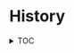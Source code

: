# History

<details>
    <summary>TOC</summary>
<!-- TOC -->

* [History](#history)
    * [2018 Dec 17](#2018-dec-17)
    * [2018 Dec 10](#2018-dec-10)    
    * [2018 Nov 27](#2018-nov-27)
    * [2018 Nov 20](#2018-nov-20)
    * [2018 Nov 13](#2018-nov-13)
    * [2018 Nov 06](#2018-nov-06)
    * [2018 Oct 30](#2018-oct-30)
    * [2018 Oct 23](#2018-oct-23)
    * [2018 Oct 16](#2018-oct-16)
    * [2018 Oct 09](#2018-oct-09)
    * [2018 Oct 02](#2018-oct-02)
    * [2018 Sep 25](#2018-sep-25)
    * [2018 Sep 18](#2018-sep-18)
    * [2018 Sep 11](#2018-sep-11)
    * [2018 Sep 04](#2018-sep-04)
    * [2018 Aug 28](#2018-aug-28)
    * [2018 Aug 21](#2018-aug-21)
    * [2018 Aug 14](#2018-aug-14)
    * [2018 Aug 07](#2018-aug-07)
    * [2018 Jul 31](#2018-jul-31)
    * [2018 Jul 24](#2018-jul-24)    
    * [2018 Jul 17](#2018-jul-17)
    * [2018 Jul 10](#2018-jul-10)
    * [2018 Jul 03](#2018-jul-03)
    * [2018 Jun 26](#2018-jun-26)
    * [2018 Jun 19](#2018-jun-19)
    * [2018 Jun 12](#2018-jun-12)
    * [2018 Jun 05](#2018-jun-05)
    * [2018 May 29](#2018-may-29)
    * [2018 May 22](#2018-may-22)
    * [2018 May 15](#2018-may-15)
    * [2018 May 08](#2018-may-08)
    * [2018 May 01](#2018-may-01)
    * [2018 April 24](#2018-april-24)
    * [2018 April 17](#2018-april-17)
    * [2018 April 10](#2018-april-10)
    * [2018 April 03](#2018-april-03)
    * [2018 March 27](#2018-march-27)    
    * [2018 March 13](#2018-march-13)
    * [2018 March 03](#2018-march-03)
    * [2018 Feb 16](#2018-feb-16)
    * [2018 Feb 01](#2018-feb-01)
    * [2018 Jan 24](#2018-jan-24)
    * [2018 Jan 14](#2018-jan-14)
    * [2018 Jan 08](#2018-jan-08)
    * [2018 Jan 04](#2018-jan-04)
    * [2017 Dec 20](#2018-dec-20)
<!-- /TOC -->

</details>